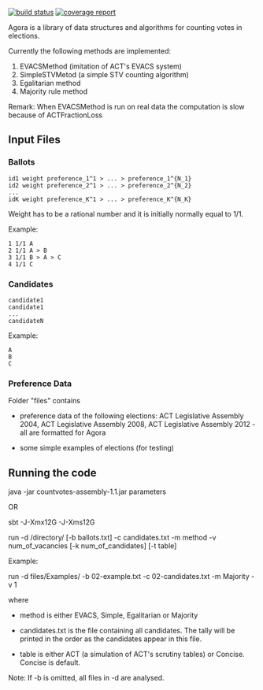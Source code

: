 
[![build status](https://gitlab.com/aossie/Agora/badges/master/build.svg)](https://gitlab.com/aossie/Agora/commits/master)
[![coverage report](https://gitlab.com/aossie/Agora/badges/master/coverage.svg)](https://gitlab.com/aossie/Agora/commits/master)

Agora is a library of data structures and algorithms for counting votes in elections.


Currently the following methods are implemented:  

1) EVACSMethod (imitation of ACT's EVACS system)  
2) SimpleSTVMetod (a simple STV counting algorithm)  
3) Egalitarian method  
4) Majority rule method   


Remark: When EVACSMethod is run on real data the computation is slow because of ACTFractionLoss

## Input Files

### Ballots

```
id1 weight preference_1^1 > ... > preference_1^{N_1}  
id2 weight preference_2^1 > ... > preference_2^{N_2}
...  
idK weight preference_K^1 > ... > preference_K^{N_K}  
```
Weight has to be a rational number and it is initially normally equal to 1/1.  

Example:  

```
1 1/1 A  
2 1/1 A > B  
3 1/1 B > A > C  
4 1/1 C  
```

### Candidates

```
candidate1
candidate1
...
candidateN
```

Example:

```
A
B
C
```



### Preference Data

Folder "files" contains 

* preference data of the following elections: ACT Legislative Assembly 2004, ACT Legislative Assembly 2008, ACT Legislative Assembly 2012 - all are formatted for Agora

* some simple examples of elections (for testing)

## Running the code 

java -jar countvotes-assembly-1.1.jar parameters

OR

sbt -J-Xmx12G -J-Xms12G  

run -d /directory/ [-b ballots.txt] -c candidates.txt -m method -v num_of_vacancies [-k num_of_candidates] [-t table]

Example:  

run -d files/Examples/ -b 02-example.txt -c 02-candidates.txt -m Majority -v 1

where

* method is either EVACS, Simple, Egalitarian or Majority  

* candidates.txt is the file containing all candidates. The tally will be printed in the order as the candidates appear in this file.

* table is either ACT (a simulation of ACT's scrutiny tables) or Concise. Concise is default.

Note: If -b is omitted, all files in -d are analysed.

